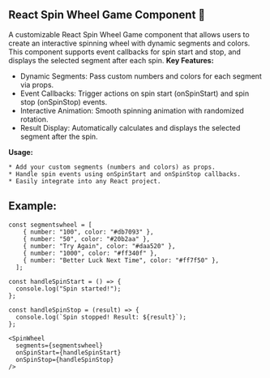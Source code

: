 ## React Spin Wheel Game Component 🎡

A customizable React Spin Wheel Game component that allows users to create an interactive spinning wheel with dynamic segments and colors. This component supports event callbacks for spin start and stop, and displays the selected segment after each spin.
**Key Features:**
* Dynamic Segments: Pass custom numbers and colors for each segment via props.
* Event Callbacks: Trigger actions on spin start (onSpinStart) and spin stop (onSpinStop) events.
* Interactive Animation: Smooth spinning animation with randomized rotation.
* Result Display: Automatically calculates and displays the selected segment after the spin.

**Usage:**

    * Add your custom segments (numbers and colors) as props.
    * Handle spin events using onSpinStart and onSpinStop callbacks.
    * Easily integrate into any React project.
    
## Example:
```
const segmentswheel = [
    { number: "100", color: "#db7093" },
    { number: "50", color: "#20b2aa" },
    { number: "Try Again", color: "#daa520" },
    { number: "1000", color: "#ff340f" },
    { number: "Better Luck Next Time", color: "#ff7f50" },
  ];
  
const handleSpinStart = () => {
  console.log("Spin started!");
};

const handleSpinStop = (result) => {
  console.log(`Spin stopped! Result: ${result}`);
};
```

```
<SpinWheel
  segments={segmentswheel}
  onSpinStart={handleSpinStart}
  onSpinStop={handleSpinStop}
/>
```
